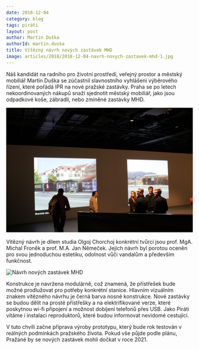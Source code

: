 ```yaml
---
date: 2018-12-04
category: blog
tags: piráti
layout: post
author: Martin Duška
authorId: martin.duska
title: Vítězný návrh nových zastávek MHD
image: articles/2018/2018-12-04-navrh-novych-zastavek-mhd-1.jpg
---
```


Náš kandidát na radního pro životní prostředí, veřejný prostor a městský mobiliář Martin Duška se  zúčastnil slavnostního vyhlášení  výběrového řízení, které pořádá IPR  na nové pražské zastávky. Praha se po letech nekoordinovaných nákupů snaží sjednotit městský mobiliář, jako jsou odpadkové koše, zábradlí, nebo zmíněné zastávky MHD.

![Návrh nových zastávek MHD](/assets/img/articles/2018/2018-12-04-navrh-novych-zastavek-mhd-2.jpg)
 
Vítězný návrh je dílem studia Olgoj Chorchoj konkrétní tvůrci jsou prof. MgA. Michal Froněk a prof. M.A. Jan Němeček.  Jejich návrh byl porotou oceněn pro svou jednoduchou estetiku, odolnost vůči vandalům a především funkčnost. 
 
![Návrh nových zastávek MHD](/assets/img/articles/2018/2018-12-04-navrh-novych-zastavek-mhd-3.jpg)

Konstrukce je navržena modulárně, což znamená, že přístřešek bude možné prodlužovat pro potřeby konkrétní stanice.  Hlavním vizuálním znakem vítězného návrhu je černá barva nosné konstrukce. Nové zastávky se budou dělit na prosté přístřešky a na elektrifikované verze, které poskytnou wi-fi připojení a možnost dobíjení telefonů přes USB. Jako Piráti vítáme i instalaci reproduktorů, které budou informovat nevidomé cestující.
 
V tuto chvíli začne příprava výroby prototypu, který bude rok testován v reálných podmínkách pražského života.  Pokud vše půjde podle plánu, Pražané by se nových zastávek mohli dočkat v roce 2021.